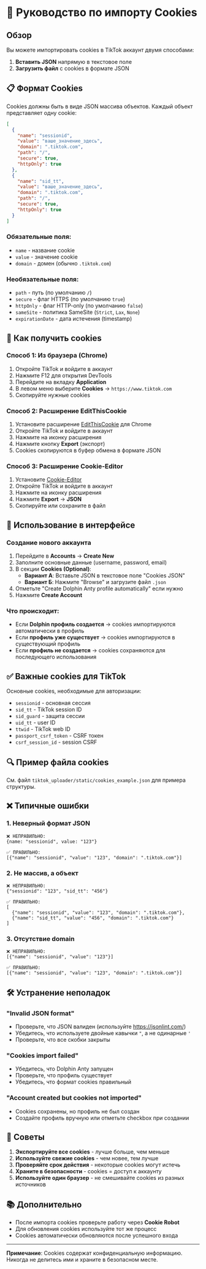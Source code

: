 # 🍪 Руководство по импорту Cookies

## Обзор

Вы можете импортировать cookies в TikTok аккаунт двумя способами:
1. **Вставить JSON** напрямую в текстовое поле
2. **Загрузить файл** с cookies в формате JSON

## 📋 Формат Cookies

Cookies должны быть в виде JSON массива объектов. Каждый объект представляет одну cookie:

```json
[
  {
    "name": "sessionid",
    "value": "ваше_значение_здесь",
    "domain": ".tiktok.com",
    "path": "/",
    "secure": true,
    "httpOnly": true
  },
  {
    "name": "sid_tt",
    "value": "ваше_значение_здесь",
    "domain": ".tiktok.com",
    "path": "/",
    "secure": true,
    "httpOnly": true
  }
]
```

### Обязательные поля:
- `name` - название cookie
- `value` - значение cookie
- `domain` - домен (обычно `.tiktok.com`)

### Необязательные поля:
- `path` - путь (по умолчанию `/`)
- `secure` - флаг HTTPS (по умолчанию `true`)
- `httpOnly` - флаг HTTP-only (по умолчанию `false`)
- `sameSite` - политика SameSite (`Strict`, `Lax`, `None`)
- `expirationDate` - дата истечения (timestamp)

## 🔧 Как получить cookies

### Способ 1: Из браузера (Chrome)

1. Откройте TikTok и войдите в аккаунт
2. Нажмите F12 для открытия DevTools
3. Перейдите на вкладку **Application**
4. В левом меню выберите **Cookies** → `https://www.tiktok.com`
5. Скопируйте нужные cookies

### Способ 2: Расширение EditThisCookie

1. Установите расширение [EditThisCookie](https://chrome.google.com/webstore/detail/editthiscookie/) для Chrome
2. Откройте TikTok и войдите в аккаунт
3. Нажмите на иконку расширения
4. Нажмите кнопку **Export** (экспорт)
5. Cookies скопируются в буфер обмена в формате JSON

### Способ 3: Расширение Cookie-Editor

1. Установите [Cookie-Editor](https://cookie-editor.cgagnier.ca/)
2. Откройте TikTok и войдите в аккаунт
3. Нажмите на иконку расширения
4. Нажмите **Export** → **JSON**
5. Скопируйте или сохраните в файл

## 📝 Использование в интерфейсе

### Создание нового аккаунта

1. Перейдите в **Accounts** → **Create New**
2. Заполните основные данные (username, password, email)
3. В секции **Cookies (Optional)**:
   - **Вариант А**: Вставьте JSON в текстовое поле "Cookies JSON"
   - **Вариант Б**: Нажмите "Browse" и загрузите файл `.json`
4. Отметьте "Create Dolphin Anty profile automatically" если нужно
5. Нажмите **Create Account**

### Что происходит:

- Если **Dolphin профиль создается** → cookies импортируются автоматически в профиль
- Если **профиль уже существует** → cookies импортируются в существующий профиль
- Если **профиль не создается** → cookies сохраняются для последующего использования

## ✅ Важные cookies для TikTok

Основные cookies, необходимые для авторизации:

- `sessionid` - основная сессия
- `sid_tt` - TikTok session ID
- `sid_guard` - защита сессии
- `uid_tt` - user ID
- `ttwid` - TikTok web ID
- `passport_csrf_token` - CSRF токен
- `csrf_session_id` - session CSRF

## 🔍 Пример файла cookies

См. файл `tiktok_uploader/static/cookies_example.json` для примера структуры.

## ❌ Типичные ошибки

### 1. Неверный формат JSON
```
❌ НЕПРАВИЛЬНО:
{name: "sessionid", value: "123"}

✅ ПРАВИЛЬНО:
[{"name": "sessionid", "value": "123", "domain": ".tiktok.com"}]
```

### 2. Не массив, а объект
```
❌ НЕПРАВИЛЬНО:
{"sessionid": "123", "sid_tt": "456"}

✅ ПРАВИЛЬНО:
[
  {"name": "sessionid", "value": "123", "domain": ".tiktok.com"},
  {"name": "sid_tt", "value": "456", "domain": ".tiktok.com"}
]
```

### 3. Отсутствие domain
```
❌ НЕПРАВИЛЬНО:
[{"name": "sessionid", "value": "123"}]

✅ ПРАВИЛЬНО:
[{"name": "sessionid", "value": "123", "domain": ".tiktok.com"}]
```

## 🛠 Устранение неполадок

### "Invalid JSON format"
- Проверьте, что JSON валиден (используйте https://jsonlint.com/)
- Убедитесь, что используете двойные кавычки `"`, а не одинарные `'`
- Проверьте, что все скобки закрыты

### "Cookies import failed"
- Убедитесь, что Dolphin Anty запущен
- Проверьте, что профиль существует
- Убедитесь, что формат cookies правильный

### "Account created but cookies not imported"
- Cookies сохранены, но профиль не был создан
- Создайте профиль вручную или отметьте checkbox при создании

## 🎯 Советы

1. **Экспортируйте все cookies** - лучше больше, чем меньше
2. **Используйте свежие cookies** - чем новее, тем лучше
3. **Проверяйте срок действия** - некоторые cookies могут истечь
4. **Храните в безопасности** - cookies = доступ к аккаунту
5. **Используйте один браузер** - не смешивайте cookies из разных источников

## 📚 Дополнительно

- После импорта cookies проверьте работу через **Cookie Robot**
- Для обновления cookies используйте тот же процесс
- Cookies автоматически обновляются после успешного входа

---

**Примечание**: Cookies содержат конфиденциальную информацию. Никогда не делитесь ими и храните в безопасном месте.




